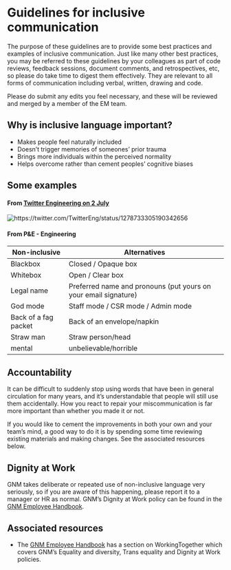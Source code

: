 # Guidelines for inclusive communication

The purpose of these guidelines are to provide some best practices and examples of inclusive communication. Just like many other best practices, you may be referred to these guidelines by your colleagues as part of code reviews, feedback sessions, document comments, and retrospectives, etc, so please do take time to digest them effectively. They are relevant to all forms of communication including verbal, written, drawing and code.

Please do submit any edits you feel necessary, and these will be reviewed and merged by a member of the EM team.

## Why is inclusive language important?

*   Makes people feel naturally included
*   Doesn’t trigger memories of someones’ prior trauma
*   Brings more individuals within the perceived normality
*   Helps overcome rather than cement peoples’ cognitive biases

## Some examples

#### From [Twitter Engineering on 2 July](https://twitter.com/TwitterEng/status/1278733305190342656)

<img src="Eb74mBPU0AAct0s.jpeg" alt="https://twitter.com/TwitterEng/status/1278733305190342656"/>

#### From P&E - Engineering

|  **Non-inclusive**   | **Alternatives** |
| -------------------- | ---------------- |
| Blackbox             | Closed / Opaque box |
| Whitebox             | Open / Clear box |
| Legal name           | Preferred name and pronouns (put yours on your email signature) |
| God mode             | Staff mode / CSR mode / Admin mode |
| Back of a fag packet | Back of an envelope/napkin |
| Straw man            | Straw person/head |
| mental               | unbelievable/horrible |
  

## Accountability

It can be difficult to suddenly stop using words that have been in general circulation for many years, and it’s understandable that people will still use them accidentally. How you react to repair your miscommunication is far more important than whether you made it or not.

If you would like to cement the improvements in both your own and your team’s mind, a good way to do it is by spending some time reviewing existing materials and making changes. See the associated resources below.

## Dignity at Work

GNM takes deliberate or repeated use of non-inclusive language very seriously, so if you are aware of this happening, please report it to a manager or HR as normal. GNM’s Dignity at Work policy can be found in the [GNM Employee Handbook](https://drive.google.com/file/d/1bCE8b68Or6E7xnS7kqwSk1cL0h7byC56/).

## Associated resources
*   The [GNM Employee Handbook](https://drive.google.com/file/d/1bCE8b68Or6E7xnS7kqwSk1cL0h7byC56/) has a section on WorkingTogether which covers GNM’s Equality and diversity, Trans equality and Dignity at Work policies.
